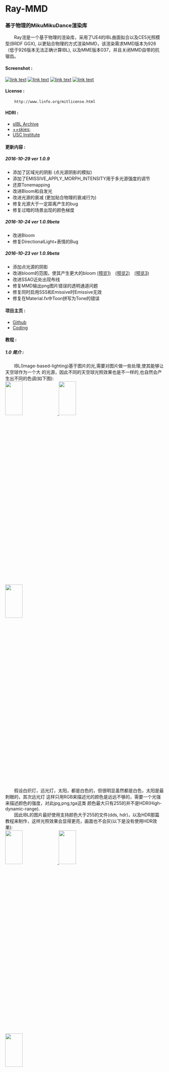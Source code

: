 Ray-MMD
========
### 基于物理的MikuMikuDance渲染库 ###
　　Ray渲是一个基于物理的渲染库，采用了UE4的IBL曲面拟合以及CE5光照模型(BRDF GGX),
以更贴合物理的方式渲染MMD，该渲染需求MMD版本为926（低于926版本无法正确计算IBL),
以及MME版本037，并且关闭MMD自带的抗锯齿。
#### Screenshot :
[![link text](https://github.com/ray-cast/images/raw/master/bloom_small.jpg)](https://github.com/ray-cast/images/raw/master/bloom.jpg)
[![link text](https://github.com/ray-cast/images/raw/master/hou_small.jpg)](https://github.com/ray-cast/images/raw/master/hou.jpg)
[![link text](https://github.com/ray-cast/images/raw/master/skin_small.jpg)](https://github.com/ray-cast/images/raw/master/skin.jpg)
[![link text](https://github.com/ray-cast/images/raw/master/lights_small.jpg)](https://github.com/ray-cast/images/raw/master/lights.png)

#### License :
```
    http://www.linfo.org/mitlicense.html
```

#### HDRI :
* [sIBL Archive](http://www.hdrlabs.com/sibl/archive.html)
* [++skies;](https://aokcub.net/cg/incskies/)
* [USC Institute](http://gl.ict.usc.edu/Data/HighResProbes)

#### 更新内容 :
##### 2016-10-29 ver 1.0.9
* 添加了区域光的阴影 (点光源阴影的模拟)
* 添加了EMISSIVE_APPLY_MORPH_INTENSITY用于多光源强度的调节
* 还原Tonemapping
* 改进Bloom和自发光
* 改进光源的衰减 (更加贴合物理的衰减行为)
* 修复光源大于一定距离产生的bug
* 修复过暗的场景出现的颜色梯度

##### 2016-10-24 ver 1.0.9beta
* 改进Bloom
* 修复DirectionalLight+表情的Bug

##### 2016-10-23 ver 1.0.9beta
* 添加点光源的阴影
* 改进bloom的范围，使其产生更大的bloom [(预览1)](https://github.com/ray-cast/images/raw/master/bloomplus1.jpg)　[(预览2)](https://github.com/ray-cast/images/raw/master/bloomplus2.jpg)　[(预览3)](https://github.com/ray-cast/images/raw/master/bloomplus3.jpg)
* 改进SSAO近处出现布线
* 修复MMD输出png图片错误的透明通道问题
* 修复同时启用SSS和Emissive时Emissive无效
* 修复在Material.fx中Toon拼写为Tone的错误

#### 项目主页 :
* [Github](https://github.com/ray-cast/ray-mmd)
* [Coding](https://coding.net/u/raycast/p/ray-mmd)

#### 教程 :
##### 1.0 简介 :
　　IBL(Image-based-lighting)基于图片的光,需要对图片做一些处理,使其能够让天空球作为一个大
的光源，因此不同的天空球光照效果也是不一样的,也自然会产生出不同的色调(如下图):  
<a target="_Blank" href="https://github.com/ray-cast/images/raw/master/IBL1.jpg">
    <img src="https://github.com/ray-cast/images/raw/master/IBL1_small.png" width = "33%" height = "16.5%" align=center/>
</a>
<a target="_Blank" href="https://github.com/ray-cast/images/raw/master/IBL2.jpg">
    <img src="https://github.com/ray-cast/images/raw/master/IBL2_small.png" width = "33%" height = "16.5%" align=center/>
</a>
<a target="_Blank" href="https://github.com/ray-cast/images/raw/master/IBL.png">
    <img src="https://github.com/ray-cast/images/raw/master/IBL3_small.png" width = "33%" height = "16.5%" align=center/>
</a>   
　　假设白炽灯，远光灯，太阳，都是白色的，但很明显虽然都是白色，太阳是最刺眼的，其次远光灯
这样只用RGB来描述光的颜色是远远不够的，需要一个光强来描述颜色的强度，对此jpg,png,tga这类
颜色最大只有255的并不是HDR(High-dynamic-range).  
　　因此IBL的图片最好使用支持颜色大于255的文件(dds, hdr)，以及HDR那篇教程来制作，这样光照效果会显得更亮，画面也不会灰(以下是没有使用HDR效果):  
<a target="_Blank" href="https://github.com/ray-cast/images/raw/master/IBL2_nohdr.jpg">
    <img src="https://github.com/ray-cast/images/raw/master/IBL2_nohdr_s.png" width = "33%" height = "16.5%" align=center/>
</a>
<a target="_Blank" href="https://github.com/ray-cast/images/raw/master/IBL_nohdr.jpg">
    <img src="https://github.com/ray-cast/images/raw/master/IBL_nohdr_s.png" width = "33%" height = "16.5%" align=center/>
</a>
<a target="_Blank" href="https://github.com/ray-cast/images/raw/master/IBL3_nohdr.jpg">
    <img src="https://github.com/ray-cast/images/raw/master/IBL3_nohdr_s.png" width = "33%" height = "16.5%" align=center/>
</a>    

##### 2.0 文件夹介绍 :
* Lighting : 光源/环境光(IBL)相关特效
* Main : 添加物体基本的光照
* Materials : 用于指定物体材质 (如皮肤，金属，天空盒....)
* Shadow : 用于渲染物体阴影的特效
* Skybox : 基本的天空盒特效和纹理
* Tools : 制作天空盒需要用到的文件
* ray.conf : 配置文件(可自行修改)
* ray.x : 渲染主文件
* ray_controller.pmx : 调整光强，SSAO，泛光..等效果

##### 3.0 载入模型 :
* 将ray.x载入到MMD中, 并且关闭MMD自带的抗锯齿
* 添加Skybox/skybox.pmx,检查MaterialMap中是否挂载了material_skybox.fx  
[![link text](https://github.com/ray-cast/images/raw/master/2.2.png)](https://github.com/ray-cast/images/raw/master/2.2.png)
* 在EnvLightMap板块中对skybox.pmx赋予天空球目录中的skylighting_hdr.fx
[![link text](https://github.com/ray-cast/images/raw/master/2.3.png)](https://github.com/ray-cast/images/raw/master/2.3.png)
* 添加任意模型到MMD，并在Main板块选择Main.fx
* 在MaterialMap板块中，对刚载入的模型在Materials文件夹中选择对应的材质
* 最后将天空盒渲染顺序调至第一位,分配完后效果图 [(流程图)](https://raw.githubusercontent.com/ray-cast/ray-mmd/master/Tutorial/00-Hello%20World/README.jpg) :  
[![link text](https://github.com/ray-cast/images/raw/master/2.5_small.png)](https://github.com/ray-cast/images/raw/master/2.5.png)  

##### 4.0 材质介绍 :
　　因为考虑跨地区，文本统一使用了UTF8的编码，所以使用系统自带的修改保存会导致出错，需要下载文本编辑器(notepad++, sublime text3)这类编辑器来修改

* Albedo(反照率，物体的贴图色)
    * Albedo是描述光线与材质的反照率，与贴图(DiffuseMap)区别在Albedo没有类似头发的高光，它属于光滑度/金属产生的效果
    * 编写自己的材质时需要将USE_CUSTOM_MATERIAL设置成 1
    * 默认albedo是启用贴图的,且贴图来至PMX模型的纹理  
    [![link text](https://github.com/ray-cast/images/raw/master/albedo_0.png)](https://github.com/ray-cast/images/raw/master/albedo_0.png)
    * 指定自定义纹理需要将ALBEDO_MAP_IN_TEXTURE设置成0
    * 然后修改ALBEDO_MAP_FILE的路径，路径可以使用相对/绝对路径 (不要带有中文)  
    [![link text](https://github.com/ray-cast/images/raw/master/albedo_1.jpg)](https://github.com/ray-cast/images/raw/master/albedo_1.jpg)
    * 如果该图片是一个GIF/APNG需要将ALBEDO_MAP_ANIMATION_ENABLE设置成1 (播放时图片才会动)
    * 此外ALBEDO_MAP_ANIMATION_SPEED可以控制播放的速度，但最小倍率为1倍速  
    [![link text](https://github.com/ray-cast/images/raw/master/albedo_2.jpg)](https://github.com/ray-cast/images/raw/master/albedo_2.jpg)
    * ALBEDO_MAP_APPLY_COLOR设置1可以将自定义颜色乘到贴图上，ALBEDO_MAP_APPLY_DIFFUSE 则是PMX文件里的扩散色  
    [![link text](https://github.com/ray-cast/images/raw/master/albedo_apply_color.png)](https://github.com/ray-cast/images/raw/master/albedo_apply_color.png)
* NormalMap(法线贴图)
    * 添加物体的法线贴图和添加albedo一样同理
    * 将NORMAL_MAP_ENABLE设置1，以及指定NORMAL_MAP_FILE的文件路径  
    [![link text](https://github.com/ray-cast/images/raw/master/normal_0.jpg)](https://github.com/ray-cast/images/raw/master/normal_0.jpg)  
    [![link text](https://github.com/ray-cast/images/raw/master/normal_1.png)](https://github.com/ray-cast/images/raw/master/normal_1.png)
    * 法线的强度可以修改normalMapSubScale数值，修改成5以后的效果  
    [![link text](https://github.com/ray-cast/images/raw/master/normal_2.png)](https://github.com/ray-cast/images/raw/master/normal_2.png)
    * 修改贴图的密度，可以使用albedo/normal/MapSubLoopNum等，修改成2的效果
    [![link text](https://github.com/ray-cast/images/raw/master/normal_3.png)](https://github.com/ray-cast/images/raw/master/normal_3.png)
* SubNormalMap(多层法线材质)
    * 子法线是在主法线或没有法线的基础上添加一些噪音法线贴图，类似给皮肤加粗糙毛孔
    * 使用方法和法线贴图一致，同样可以调节迭代次数，以及强弱
* Smoothness(光滑度)  
    [![link text](https://github.com/ray-cast/images/raw/master/smoothness.jpg)](https://github.com/ray-cast/images/raw/master/smoothness.jpg)
    * 用于描述物体在微观表面的光滑程度，取值范围0 ~ 1，0最粗糙，1最光滑 (贴图方式和以上同理)  
    * 如果需要使用粗糙度而不是光滑度，指定SMOOTHNESS_MAP_IS_ROUGHNESS为1
* Metalness(金属程度)  
    [![link text](https://github.com/ray-cast/images/raw/master/metalness.jpg)](https://github.com/ray-cast/images/raw/master/metalness.jpg)
    * metalness是一个在绝缘体，半导体，和导体的插值，取值范围在0 ~ 1，0为绝缘体，1表示导体(金属) (贴图方式和以上同理)  
    * metalnessBaseSpecular指定物体最小的反射系数，添加这个值可以增加金属性，0.0时物体不反射IBL的specular
    * 不同金属材质的反射系数，可以使用如下颜色指定Albedo (RGB中的颜色除以255)，然后metalness指定为1
    [![link text](https://github.com/ray-cast/images/raw/master/metal.png)](https://github.com/ray-cast/images/raw/master/metal.png)  
    [![link text](https://github.com/ray-cast/images/raw/master/dielectric.png)](https://github.com/ray-cast/images/raw/master/dielectric.png)
* SSS(次表面散射)  
    [![link text](https://github.com/ray-cast/images/raw/master/SSS.png)](https://github.com/ray-cast/images/raw/master/SSS.png)
    * SSS用于渲染皮肤，玉器使用的
    * 使用需要将SSS_ENABLE开启，贴图方式和以上同理
    * transmittance用于制定内部的散射色，皮肤可以使用例如float3 transmittance = float3(0.1, 0.0, 0.0);
    * transmittanceStrength用于指定SSS的强度，0 ~ 0.9999 代表玉器，1.0 ~ 1.999代表皮肤
* Melanin(黑色素)
    * 黑色素可以使丝袜，皮肤，头发，这些物体渲染的更黝黑一些,显得不那么白，取值范围0 ~ 1
    * SSS中的截图就调节了Melain的系数, 所以会看起来像鸡蛋

##### 5.0 自定义天空盒
* 解压Tools目录中的cmft.rar
* 选择一张hdr文件, 并改名为skybox.hdr, 然后拖拽到exe上  
[![link text](https://github.com/ray-cast/images/raw/master/IBL_drag.png)](https://github.com/ray-cast/images/raw/master/IBL_drag.png)
* 如果文件格式是正确的将会进行处理，效果如下  
[![link text](https://github.com/ray-cast/images/raw/master/IBL_cmd.png)](https://github.com/ray-cast/images/raw/master/IBL_cmd.png)
* 程序运行完后会多出skydiff_hdr.dds和skyspec_hdr.dds  
[![link text](https://github.com/ray-cast/images/raw/master/IBL_output.png)](https://github.com/ray-cast/images/raw/master/IBL_output.png)
* 最后在Skybox目录，复制出任意一个天空球,将skybox.hdr, skydiff_hdr.dds, skyspec_hdr.dds 覆盖到新目录中的texture目录  
[![link text](https://github.com/ray-cast/images/raw/master/IBL_final.png)](https://github.com/ray-cast/images/raw/master/IBL_final.png)

##### 6.0 多光源
* 内置的光源有点光源、聚光灯、球形光源、方形区域光 以及 管状光源，但目前不会产生阴影
* 以最基本的点光源介绍，首先载入ray、skybox，以及一个地面模型  
[![link text](https://github.com/ray-cast/images/raw/master/floor.png)](https://github.com/ray-cast/images/raw/master/floor.png)
* 在Lighting目录中拖拽一个PointLight.pmx至窗口中  
[![link text](https://github.com/ray-cast/images/raw/master/point_light.png)](https://github.com/ray-cast/images/raw/master/point_light.png)
* 检查MME面板中，LightingMap板块是否有挂在point_lighting.fx (如果没有，挂载上去)
* 然后修改表情中的RGB+和Radius+调到最大，效果如图  
[![link text](https://github.com/ray-cast/images/raw/master/point_light2.png)](https://github.com/ray-cast/images/raw/master/point_light2.png)
* 光源需要阴影可以在LightMap中选择point_lighting_s0.fx(s代表阴影，0代表质量)
* 其它光源操作方式和点光源差不多，一些宽度、高度、范围、半径、都在表情右下角
* 光源自发光，可以在MME的MaterialMap选择一个material_lighting.fx 给 PointLight.pmx
* 需要更多的光源只需要将PointLight.pmx复制一份即可，其它光源同理  
[![link text](https://github.com/ray-cast/images/raw/master/point_light3_small.png)](https://github.com/ray-cast/images/raw/master/point_light3.png)
* 接着说下如何使用纹理的方形区域光
* 首先在Lighting目录中拖拽一个RectangleLight.pmx至窗口  
[![link text](https://github.com/ray-cast/images/raw/master/LED_0.png)](https://github.com/ray-cast/images/raw/master/LED_0.png)
* 检查MME面板中，LightingMap板块是否有挂在rectangle_lighting.fx (如果没有，挂载上去)
* 然后修改表情中的RGB+和Width/Height，以及将Range+调到最大，效果如图  
[![link text](https://github.com/ray-cast/images/raw/master/LED_1.png)](https://github.com/ray-cast/images/raw/master/LED_1.png)
* 修改rectangle_lighting.fx中的视频贴图，修改后保存 (可复制一份,复制的同时要挂载新的fx)
[![link text](https://github.com/ray-cast/images/raw/master/LED_2.png)](https://github.com/ray-cast/images/raw/master/LED_2.png)
* 复制一份material.fx改为material_xxxxx.fx
* 将USE_CUSTOM_MATERIAL改为 1，const float3 albedo = 1.0; 改为 0.0;
* 将发光贴图进行如下设置，修改后保存  
[![link text](https://github.com/ray-cast/images/raw/master/LED_3.png)](https://github.com/ray-cast/images/raw/master/LED_3.png)
* 最后在MME里MaterialMap将material_xxxxx.fx以及Main中main.fx赋予给RectangleLight.pmx效果如图  
[![link text](https://github.com/ray-cast/images/raw/master/LED_4.png)](https://github.com/ray-cast/images/raw/master/LED_4.png)
* 如果图片是GIF/APNG格式的纹理可以设置
* (VIDEO / ALBEDO / EMMISIVE) _MAP_ANIMATION_ENABLE 启用GIF/APNG动画
* (VIDEO / ALBEDO / EMMISIVE) _MAP_ANIMATION_SPEED  控制播放速度 (最小倍率为1)
* LED并且支持视频/屏幕纹理的播放
* 将Lighting目录中的DummyScreen.x 载入
* 在菜单->背景->加载AVI文件 (注 此为可选项，此外AVI文件可以使用MMBG插件载入非avi格式视频)
* 然后选择菜单->背景->(全画面/AVI背景)
* 最后将RectangleLight.pmx在LightMap板块选择LED.fx,在MaterialMap板块选择material_led.fx即可  
[![link text](https://github.com/ray-cast/images/raw/master/LED_5.png)](https://github.com/ray-cast/images/raw/master/LED_5.png)

##### 7.0 全局设置 (ray_controller.pmx):
* DirectLight+/-直接光照中整体光强
* SSAO+- 环境光遮蔽强度  
* SSAO Radius+- 环境光遮蔽的范围
* EnvDiffLight+-环境光的漫反射光强
* EnvSSSLight+-环境光的次表面散射光强
* EnvSpecLight+-环境光的镜面光强
* EnvRotateX/Y/Z 旋转天空盒的X/Y/Z轴
* EnvShadow 主光源阴影用于环境光阴影的强度
* BloomThreshold 提取最亮部分的阈值
* BloomRadius 产生泛光的大小
* BloomIntensity 泛光的整体强度
* BloomToneMapping 色调映射的模式 (为0时ACES709, 为1时线性映射)
* Vignette 窗口四周的暗角(虚角)
* Exposure 曝光强度
* Dispersion 相机色散的效果
* DispersionRadius 相机色散的区域大小
* ToneMapping 色调映射的模式 (为0时ACES709, 为1时线性映射)
* BalanceR/G/B 色彩平衡

#### 更新历史 :
##### 2016-10-16 ver 1.0.8
* 添加了新的cmft过滤工具，只支持hdr, dds, ktx, tga文件 [(使用方法1)](https://github.com/ray-cast/images/raw/master/IBL_filter.jpg) [(使用方法2)](https://github.com/ray-cast/images/raw/master/helloworld.jpg)
* 添加MultiLight+/-和EnvSSSLight+/-在表情中
* 添加Contrast+/-调节对比度在表情右下角中
* 添加简单的金属材质
* 添加多光源的透明物体支持
* 添加了更高的阴影质量4和5
* 改进主光源的阴影 

##### 2016-10-10 ver 1.0.8beta
* 修复多光源的Bug
* 添加了SSS可以计算内部散射 [(使用方法)](https://github.com/ray-cast/images/raw/master/1.0.8_sss.jpg)　[(皮肤测试)](https://github.com/ray-cast/images/raw/master/1.0.8_skin_sss.jpg)

##### 2016-10-9 ver 1.0.8beta
* 注1 : 此版本不可以和1.0.7覆盖,旧的PMM需要在DepthMap和PSSM里Skybox挂上对应的材质
* 注2 : 1.0.8版会出多光源的透明物体支持，正确的天空盒反射计算，以及代替cmftstudio的工具
* 添加了地板反射,修改ray.conf 的 OUTDOORFLOOR_QUALITY [(使用方法)](https://github.com/ray-cast/images/raw/master/1.0.8_wf.jpg)
* 添加了xxx_noalpha.fx用于优化不需要计算alpha的物体 [(使用方法)](https://github.com/ray-cast/images/raw/master/1.0.8_noalpha.jpg)
* 添加PMX中specular power大于200时自动发光,使用PMX中的specular color
* 添加BloomTonemapping表情
* 调整了IBL spec的曲线
* 调整了光源目录布局，添加了聚光灯的简单材质 [(使用方法)](https://github.com/ray-cast/images/raw/master/1.0.8_spot.jpg)
* 天空盒大小改为PMXEditor调整
* 材质中还原了自定义Alpha
* 材质添加EmissiveIntensity，指定发光强度
* 材质添加alphaThreshold大于以上阈值认为不是透明物体
* 独立出FilmGrain
* 改进了FXAA
* 改进了SSAO的强度曲线，且可以在DepthMap中指定不产生SSAO的物体 [(使用方法)](https://github.com/ray-cast/images/raw/master/1.0.8_nossao.jpg)
* 改进了主光源阴影
* 改进BokehBlur(暂时没用，改进中)
* 修复部分显卡使用带有阴影的SpotLight会编译错误
* 修复部分显卡使用RectangleLight会编译错误

##### Digging Deeper
* [Moving to the Next Generation - The Rendering Technology of Ryse](http://www.crytek.com/download/2014_03_25_CRYENGINE_GDC_Schultz.pdf)
* [ACES Filmic Tone Mapping Curve](https://knarkowicz.wordpress.com/2016/08/31/hdr-display-first-steps/)
* [Compact Normal Storage for small G-Buffers](http://aras-p.info/texts/CompactNormalStorage.html)
* [Convert Blinn-Phong to Beckmann distribution](http://simonstechblog.blogspot.de/2011/12/microfacet-brdf.html)
* [Spherical Gaussian approximation for Blinn-Phong, Phong and Fresnel](https://seblagarde.wordpress.com/2012/06/03/spherical-gaussien-approximation-for-blinn-phong-phong-and-fresnel/)
* [Physically Based Area Lights](http://www.frostbite.com/wp-content/uploads/2014/11/course_notes_moving_frostbite_to_pbr.pdf)
* [Physics and Math of Shading](http://blog.selfshadow.com/publications/s2015-shading-course/hoffman/s2015_pbs_physics_math_slides.pdf)
* [Compact YCoCg Frame Buffer for small IBL-Buffer](http://jcgt.org/published/0001/01/02/)
* [RGBM color encoding](http://graphicrants.blogspot.com/2009/04/rgbm-color-encoding.html)
* [Horizon Occlusion for IBL](http://marmosetco.tumblr.com/post/81245981087)
* [Screen space glossy reflections](http://roar11.com/2015/07/screen-space-glossy-reflections/)